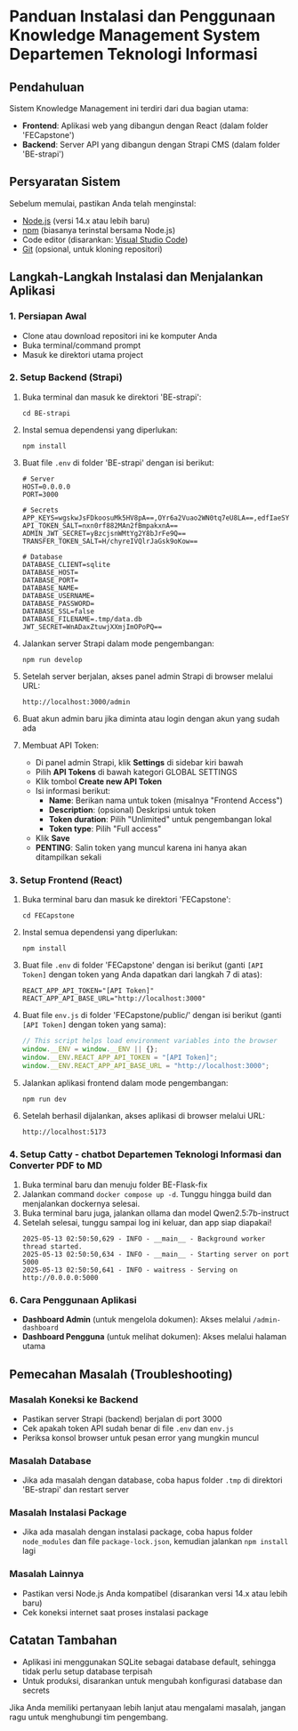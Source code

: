 # Panduan Instalasi dan Penggunaan Knowledge Management System Departemen Teknologi Informasi

## Pendahuluan
Sistem Knowledge Management ini terdiri dari dua bagian utama:
- **Frontend**: Aplikasi web yang dibangun dengan React (dalam folder 'FECapstone')
- **Backend**: Server API yang dibangun dengan Strapi CMS (dalam folder 'BE-strapi')

## Persyaratan Sistem
Sebelum memulai, pastikan Anda telah menginstal:
- [Node.js](https://nodejs.org/) (versi 14.x atau lebih baru)
- [npm](https://www.npmjs.com/) (biasanya terinstal bersama Node.js)
- Code editor (disarankan: [Visual Studio Code](https://code.visualstudio.com/))
- [Git](https://git-scm.com/) (opsional, untuk kloning repositori)

## Langkah-Langkah Instalasi dan Menjalankan Aplikasi

### 1. Persiapan Awal
- Clone atau download repositori ini ke komputer Anda
- Buka terminal/command prompt
- Masuk ke direktori utama project

### 2. Setup Backend (Strapi)
1. Buka terminal dan masuk ke direktori 'BE-strapi':
   ```
   cd BE-strapi
   ```

2. Instal semua dependensi yang diperlukan:
   ```
   npm install
   ```

3. Buat file `.env` di folder 'BE-strapi' dengan isi berikut:
   ```
   # Server
   HOST=0.0.0.0
   PORT=3000

   # Secrets
   APP_KEYS=wgskwJsFDkoosuMk5HV8pA==,OYr6a2Vuao2WN0tq7eU8LA==,edfIaeSY2nlG0PAdfI6aJg==,e2k0LGbZSG5cAgAhTJNCrQ==
   API_TOKEN_SALT=nxn0rf882MAn2fBmpakxnA==
   ADMIN_JWT_SECRET=yBzcjsnWMtYg2Y8bJrFe9Q==
   TRANSFER_TOKEN_SALT=H/chyreIVQlrJaGsk9oKow==

   # Database
   DATABASE_CLIENT=sqlite
   DATABASE_HOST=
   DATABASE_PORT=
   DATABASE_NAME=
   DATABASE_USERNAME=
   DATABASE_PASSWORD=
   DATABASE_SSL=false
   DATABASE_FILENAME=.tmp/data.db
   JWT_SECRET=WnADaxZtuwjXXmjImOPoPQ==
   ```

4. Jalankan server Strapi dalam mode pengembangan:
   ```
   npm run develop
   ```

5. Setelah server berjalan, akses panel admin Strapi di browser melalui URL:
   ```
   http://localhost:3000/admin
   ```

6. Buat akun admin baru jika diminta atau login dengan akun yang sudah ada

7. Membuat API Token:
   - Di panel admin Strapi, klik **Settings** di sidebar kiri bawah
   - Pilih **API Tokens** di bawah kategori GLOBAL SETTINGS
   - Klik tombol **Create new API Token**
   - Isi informasi berikut:
     - **Name**: Berikan nama untuk token (misalnya "Frontend Access")
     - **Description**: (opsional) Deskripsi untuk token
     - **Token duration**: Pilih "Unlimited" untuk pengembangan lokal
     - **Token type**: Pilih "Full access"
   - Klik **Save**
   - **PENTING**: Salin token yang muncul karena ini hanya akan ditampilkan sekali

### 3. Setup Frontend (React)
1. Buka terminal baru dan masuk ke direktori 'FECapstone':
   ```
   cd FECapstone
   ```

2. Instal semua dependensi yang diperlukan:
   ```
   npm install
   ```

3. Buat file `.env` di folder 'FECapstone' dengan isi berikut (ganti `[API Token]` dengan token yang Anda dapatkan dari langkah 7 di atas):
   ```
   REACT_APP_API_TOKEN="[API Token]"
   REACT_APP_API_BASE_URL="http://localhost:3000"
   ```

4. Buat file `env.js` di folder 'FECapstone/public/' dengan isi berikut (ganti `[API Token]` dengan token yang sama):
   ```javascript
   // This script helps load environment variables into the browser
   window.__ENV = window.__ENV || {};
   window.__ENV.REACT_APP_API_TOKEN = "[API Token]";
   window.__ENV.REACT_APP_API_BASE_URL = "http://localhost:3000";
   ```

5. Jalankan aplikasi frontend dalam mode pengembangan:
   ```
   npm run dev
   ```

6. Setelah berhasil dijalankan, akses aplikasi di browser melalui URL:
   ```
   http://localhost:5173
   ```

### 4. Setup Catty - chatbot Departemen Teknologi Informasi dan Converter PDF to MD
1. Buka terminal baru dan menuju folder BE-Flask-fix
2. Jalankan command `docker compose up -d`. Tunggu hingga build dan menjalankan dockernya selesai.
3. Buka terminal baru juga, jalankan ollama dan model Qwen2.5:7b-instruct
4. Setelah selesai, tunggu sampai log ini keluar, dan app siap diapakai!
   ```
   2025-05-13 02:50:50,629 - INFO - __main__ - Background worker thread started.
   2025-05-13 02:50:50,634 - INFO - __main__ - Starting server on port 5000
   2025-05-13 02:50:50,641 - INFO - waitress - Serving on http://0.0.0.0:5000⁠
   ```
   

### 6. Cara Penggunaan Aplikasi
- **Dashboard Admin** (untuk mengelola dokumen): Akses melalui `/admin-dashboard`
- **Dashboard Pengguna** (untuk melihat dokumen): Akses melalui halaman utama

## Pemecahan Masalah (Troubleshooting)

### Masalah Koneksi ke Backend
- Pastikan server Strapi (backend) berjalan di port 3000
- Cek apakah token API sudah benar di file `.env` dan `env.js`
- Periksa konsol browser untuk pesan error yang mungkin muncul

### Masalah Database
- Jika ada masalah dengan database, coba hapus folder `.tmp` di direktori 'BE-strapi' dan restart server

### Masalah Instalasi Package
- Jika ada masalah dengan instalasi package, coba hapus folder `node_modules` dan file `package-lock.json`, kemudian jalankan `npm install` lagi

### Masalah Lainnya
- Pastikan versi Node.js Anda kompatibel (disarankan versi 14.x atau lebih baru)
- Cek koneksi internet saat proses instalasi package

## Catatan Tambahan
- Aplikasi ini menggunakan SQLite sebagai database default, sehingga tidak perlu setup database terpisah
- Untuk produksi, disarankan untuk mengubah konfigurasi database dan secrets

Jika Anda memiliki pertanyaan lebih lanjut atau mengalami masalah, jangan ragu untuk menghubungi tim pengembang.
